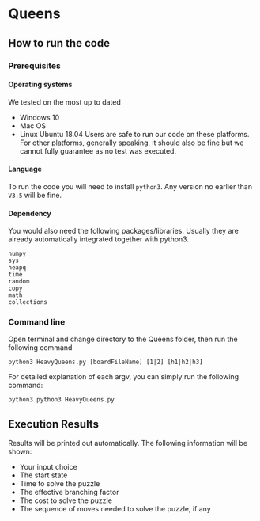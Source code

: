 # Queens
## How to run the code
### Prerequisites
#### Operating systems
We tested on the most up to dated
* Windows 10
* Mac OS
* Linux Ubuntu 18.04
Users are safe to run our code on these platforms. For other platforms, generally speaking, it should also be fine but we cannot fully guarantee as no test was executed.
#### Language
To run the code you will need to install `python3`. Any version no earlier than `V3.5` will be fine.
#### Dependency
You would also need the following packages/libraries. Usually they are already automatically integrated together with python3. 
```
numpy
sys
heapq
time
random
copy
math
collections
```
### Command line
Open terminal and change directory to the Queens folder, then run the following command
```python3
python3 HeavyQueens.py [boardFileName] [1|2] [h1|h2|h3]
```
For detailed explanation of each argv, you can simply run the following command:
```python3
python3 python3 HeavyQueens.py
```
## Execution Results
Results will be printed out automatically. The following information will be shown:
* Your input choice
* The start state
* Time to solve the puzzle
* The effective branching factor
* The cost to solve the puzzle
* The sequence of moves needed to solve the puzzle, if any

